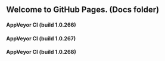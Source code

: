## Welcome to GitHub Pages. (Docs folder)

#### AppVeyor CI (build 1.0.266)

#### AppVeyor CI (build 1.0.267)

#### AppVeyor CI (build 1.0.268)

